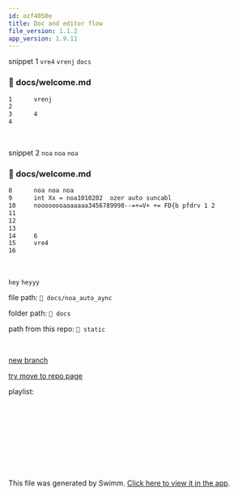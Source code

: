 ```yaml
---
id: ozf4050e
title: Doc and editor flow
file_version: 1.1.2
app_version: 1.9.11
---
```


snippet 1 `vre4`<swm-token data-swm-token=":docs/welcome.md:15:0:0:`vre4`"/> `vrenj`<swm-token data-swm-token=":docs/welcome.md:1:0:0:`vrenj`"/> `docs`<swm-token data-swm-token=":docusaurus.config.js:25:1:1:`        docs: {`"/>
<!-- NOTE-swimm-snippet: the lines below link your snippet to Swimm -->
### 📄 docs/welcome.md
```markdown
1      vrenj
2      
3      4
4      
```

<br/>

snippet 2 `noa`<swm-token data-swm-token=":docs/welcome.md:8:0:0:`noa noa noa`"/> `noa`<swm-token data-swm-token=":docs/welcome.md:8:2:2:`noa noa noa`"/> `noa`<swm-token data-swm-token=":docs/welcome.md:8:4:4:`noa noa noa`"/>
<!-- NOTE-swimm-snippet: the lines below link your snippet to Swimm -->
### 📄 docs/welcome.md
```markdown
8      noa noa noa
9      int Xx = noa1010202  ozer auto suncabl
10     noooooooaaaaaaa3456789998--=+=V+ += FD{b pfdrv 1 2
11     
12     
13     
14     6
15     vre4
16     
```

<br/>

`hey`<swm-token data-swm-token=":src/css/custom.css:4:1:1:` hey`"/> `heyyy`<swm-token data-swm-token=":docs/noa_auto_aync:3:0:0:`heyyy`"/>

file path: `📄 docs/noa_auto_aync`

folder path: `📄 docs`

path from this repo: `📄 static`

<br/>

[new branch ](new-branch.2f3ou381.sw.md)

[try move to repo page](try-move-to-repo-page.9ol7z.sw.md)

playlist:

<br/>

<br/>

<br/>

<br/>

<br/>

<br/>

<br/>

<br/>

This file was generated by Swimm. [Click here to view it in the app](https://swimm-web-app.web.app/repos/Z2l0aHViJTNBJTNBTm9hUmVwbyUzQSUzQU5vYW96ZXI=/docs/ozf4050e).
